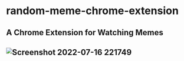 # random-meme-chrome-extension

<h2>A Chrome Extension for Watching Memes<h2/>


![Screenshot 2022-07-16 221749](https://user-images.githubusercontent.com/72023877/179364349-280b5e02-dbde-4b4d-ba39-4c1f6cce1a79.png)
